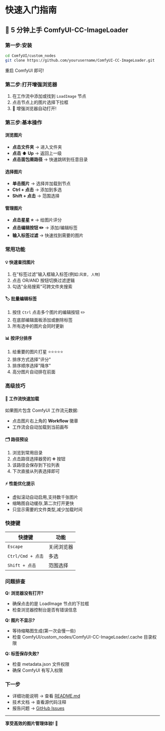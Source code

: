 # 快速入门指南

## 🚀 5 分钟上手 ComfyUI-CC-ImageLoader

### 第一步:安装

```bash
cd ComfyUI/custom_nodes
git clone https://github.com/yourusername/ComfyUI-CC-ImageLoader.git
```

重启 ComfyUI 即可!

### 第二步:打开增强浏览器

1. 在工作流中添加或找到 `LoadImage` 节点
2. 点击节点上的图片选择下拉框
3. 🎉 增强浏览器自动打开!

### 第三步:基本操作

#### 浏览图片
- **点击文件夹** → 进入文件夹
- **点击 ⬆️ Up** → 返回上一级
- **点击面包屑路径** → 快速跳转到任意目录

#### 选择图片
- **单击图片** → 选择并加载到节点
- **Ctrl + 点击** → 添加到多选
- **Shift + 点击** → 范围选择

#### 管理图片
- **点击星星 ⭐** → 给图片评分
- **点击编辑按钮 ✏️** → 添加/编辑标签
- **输入标签过滤** → 快速找到需要的图片

### 常用功能

#### 💡 快速查找图片

1. 在"标签过滤"输入框输入标签(例如:`风景, 人物`)
2. 点击 OR/AND 按钮切换过滤逻辑
3. 勾选"全局搜索"可跨文件夹搜索

#### 🏷️ 批量编辑标签

1. 按住 `Ctrl` 点击多个图片的编辑按钮 ✏️
2. 在底部编辑面板添加或删除标签
3. 所有选中的图片会同时更新

#### 📊 按评分排序

1. 给重要的图片打星 ⭐⭐⭐⭐⭐
2. 排序方式选择"评分"
3. 排序顺序选择"降序"
4. 高分图片自动排在前面

### 高级技巧

#### 🎯 工作流快速加载

如果图片包含 ComfyUI 工作流元数据:
- 点击图片右上角的 **Workflow** 徽章
- 工作流会自动加载到当前画布

#### 🗂️ 路径预设

1. 浏览到常用目录
2. 点击路径选择器旁的 ➕ 按钮
3. 该路径会保存到下拉列表
4. 下次直接从列表选择即可

#### ⚡ 性能优化提示

- 虚拟滚动自动启用,支持数千张图片
- 缩略图自动缓存,第二次打开更快
- 只显示需要的文件类型,减少加载时间

### 快捷键

| 快捷键 | 功能 |
|--------|------|
| `Escape` | 关闭浏览器 |
| `Ctrl/Cmd + 点击` | 多选 |
| `Shift + 点击` | 范围选择 |

### 问题排查

**Q: 浏览器没有打开?**
- 确保点击的是 LoadImage 节点的下拉框
- 检查浏览器控制台是否有错误信息

**Q: 图片不显示?**
- 等待缩略图生成(第一次会慢一些)
- 检查 ComfyUI/custom_nodes/ComfyUI-CC-ImageLoader/.cache 目录权限

**Q: 标签保存失败?**
- 检查 metadata.json 文件权限
- 确保 ComfyUI 有写入权限

### 下一步

- 详细功能说明 → 查看 [README.md](README.md)
- 技术文档 → 查看源代码注释
- 报告问题 → [GitHub Issues](https://github.com/yourusername/ComfyUI-CC-ImageLoader/issues)

---

**享受高效的图片管理体验!** 🎨
